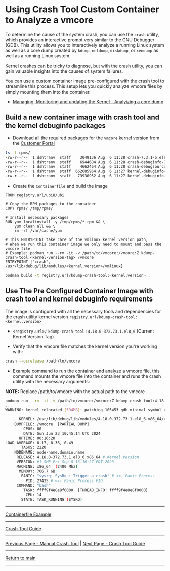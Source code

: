 # Using Crash Tool Custom Container to Analyze a vmcore

To determine the cause of the system crash, you can use the `crash` utility, which provides an interactive prompt very similar to the GNU Debugger (GDB). This utility allows you to interactively analyze a running Linux system as well as a core dump created by `kdump`, `netdump`, `diskdump`, or  `xendump` as well as a running Linux system.

Kernel crashes can be tricky to diagnose, but with the crash utility, you can gain valuable insights into the causes of system failures.

You can use a custom container image pre-configured with the crash tool to streamline this process. This setup lets you quickly analyze vmcore files by simply mounting them into the container.

- [Managing, Monitoring and updating the Kernel - Analyizing a core dump](https://docs.redhat.com/en/documentation/red_hat_enterprise_linux/8/html/managing_monitoring_and_updating_the_kernel/analyzing-a-core-dump_managing-monitoring-and-updating-the-kernel#analyzing-a-core-dump_managing-monitoring-and-updating-the-kernel)

## Build a new container image with crash tool and the kernel debuginfo packages

- Download all the required packages for the `vmcore` kernel version from the [Customer Portal](https://access.redhat.com/downloads/content/package-browser)

```bash
ls -l rpms/
-rw-r--r--  1 dshtranv  staff    3049136 Aug  6 11:28 crash-7.3.1-5.el8.x86_64.rpm
-rw-r--r--  1 dshtranv  staff    6944684 Aug  6 11:28 crash-debuginfo-7.3.1-5.el8.x86_64.rpm
-rw-r--r--  1 dshtranv  staff    4662464 Aug  6 11:28 crash-debugsource-7.3.1-5.el8.x86_64.rpm
-rw-r--r--  1 dshtranv  staff  662685964 Aug  6 11:27 kernel-debuginfo-4.18.0-372.73.1.el8_6.x86_64.rpm
-rw-r--r--  1 dshtranv  staff   73930952 Aug  6 11:27 kernel-debuginfo-common-x86_64-4.18.0-372.73.1.el8_6.x86_64.rpm
```

- Create the `Containerfile` and build the image

```docker
FROM registry.url/ubi8/ubi

# Copy the RPM packages to the container
COPY rpms/ /tmp/rpms/

# Install necessary packages
RUN yum localinstall -y /tmp/rpms/*.rpm && \
    yum clean all && \
    rm -rf /var/cache/yum

# This ENTRYPOINT take care of the vmlinux kernel version path, 
# When we run this container image we only need to mount and pass the vmcore file 
# Example: podman run --rm -it -v /path/to/vmcore:/vmcore:Z kdump-crash-tool:<kernel-version-tag> /vmcore
ENTRYPOINT ["crash", /usr/lib/debug/lib/modules/<kernel.version>/vmlinux]
```

```bash
podman build -t registry.url/kdump-crash-tool:<kernel.version> .
```

## Use The Pre Configured Container Image with crash tool and kernel debuginfo requirements

The image is configured with all the necessary tools and dependencies for the crash utility kernel version `registry.url/kdump-crash-tool:<kernel.version>`

- `<registry.url>/` `kdump-crash-tool` `:4.18.0-372.73.1.el8_6` (Current Kernel Version Tag)

- Verify that the vmcore file matches the kernel version you're working with:

```bash
crash --osrelease /path/to/vmcore
```

- Example command to run the container and analyze a vmcore file, this command mounts the vmcore file into the container and runs the crash utility with the necessary arguments:

**NOTE:** Replace /path/to/vmcore with the actual path to the vmcore

```bash
podman run --rm -it -v /path/to/vmcore:/vmcore:Z kdump-crash-tool:4.18.0-372.73.1.el8_6 /vmcore
...
WARNING: kernel relocated [594MB]: patching 105453 gdb minimal_symbol values

      KERNEL: /usr/lib/debug/lib/modules/4.18.0-372.73.1.el8_6.x86_64/vmlinux
    DUMPFILE: /vmcore  [PARTIAL DUMP]
        CPUS: 80
        DATE: Sun Jun 23 10:45:14 UTC 2024
      UPTIME: 00:16:20
LOAD AVERAGE: 0.17, 0.36, 0.49
       TASKS: 2220
    NODENAME: node-name.domain.name
     RELEASE: 4.18.0-372.73.1.el8_6.x86_64 # Kernel Version
     VERSION: #1 SMP Fri Sep 8 13:16:27 EDT 2023
     MACHINE: x86_64  (2400 Mhz)
      MEMORY: 766.7 GB
       PANIC: "sysrq: SysRq : Trigger a crash" # <<- Panic Process 
         PID: 27435 # <<- Panic Process PID
     COMMAND: "bash"
        TASK: ffff9f4e8e8f0000  [THREAD_INFO: ffff9f4e8e8f0000]
         CPU: 14
       STATE: TASK_RUNNING (SYSRQ)
```

---

[Containerfile Example](../examples/crash-tool-image/)

---

[Crash Tool Guide](./CRASH_MANUAL_README.md)

---

[Previous Page - Manual Crash Tool](./CRASH_MANUAL_README.md) | [Next Page - Crash Tool Guide](./CRASH_TOOL_README.md)

---

[Return to main](../README.md)

---
